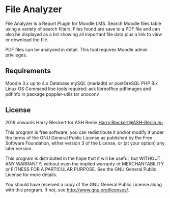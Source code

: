 # File Analyzer #

File Analyzer is a Report Plugin for Moodle LMS.
Search Moodle files table using a variety of search filters.
Files found are save to a PDF file and can also be displayed as a list showing all important file data plus a link to view or download the file.

PDF files can be analysed in detail.
This tool requires Moodle admin privileges.

## Requirements ##

Moodle 3.x up to 4.x
Database mySQL (mariadb) or postGreSQL
PHP 8.x
Linux OS
Command line tools required:
ack
libreoffice
pdfimages and pdfinfo in package poppler-utils
tar
unoconv

## License ##

2019 onwards Harry Bleckert for ASH Berlin <Harry.Bleckert@ASH-Berlin.eu>

This program is free software: you can redistribute it and/or modify it under
the terms of the GNU General Public License as published by the Free Software
Foundation, either version 3 of the License, or (at your option) any later
version.

This program is distributed in the hope that it will be useful, but WITHOUT ANY
WARRANTY; without even the implied warranty of MERCHANTABILITY or FITNESS FOR A
PARTICULAR PURPOSE.  See the GNU General Public License for more details.

You should have received a copy of the GNU General Public License along with
this program.  If not, see <http://www.gnu.org/licenses/>.
